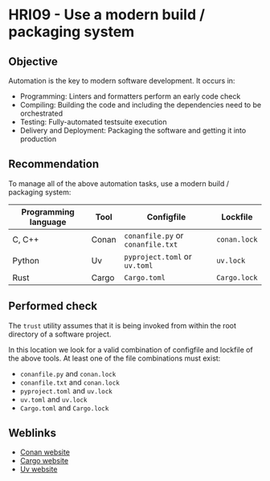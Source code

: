 # HRI09 - Use a modern build / packaging system

## Objective

Automation is the key to modern software development. It occurs in:

* Programming: Linters and formatters perform an early code check
* Compiling: Building the code and including the dependencies need to be orchestrated
* Testing: Fully-automated testsuite execution
* Delivery and Deployment: Packaging the software and getting it into production

## Recommendation

To manage all of the above automation tasks, use a modern build / packaging system:

| Programming language | Tool  | Configfile                        | Lockfile     |
|----------------------|-------|-----------------------------------|--------------|
| C, C++               | Conan | `conanfile.py` or `conanfile.txt` | `conan.lock` |
| Python               | Uv    | `pyproject.toml` or `uv.toml`     | `uv.lock`    |
| Rust                 | Cargo | `Cargo.toml`                      | `Cargo.lock` |

## Performed check

The `trust` utility assumes that it is being invoked from within the root
directory of a software project.

In this location we look for a valid combination of configfile and lockfile of the above tools.
At least one of the file combinations must exist:

* `conanfile.py` and `conan.lock`
* `conanfile.txt` and `conan.lock`
* `pyproject.toml` and `uv.lock`
* `uv.toml` and `uv.lock`
* `Cargo.toml` and `Cargo.lock`

## Weblinks

* [Conan website](https://conan.io)
* [Cargo website](https://doc.rust-lang.org/cargo)
* [Uv website](https://docs.astral.sh/uv)
